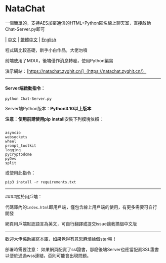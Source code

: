 # NataChat
一個簡單的，支持AES加密通信的HTML+Python匿名線上聊天室，直接啟動Chat-Server.py即可

| [中文](README.md) | [繁體中文](README_tc.md) | [English](README_en.md)

程式碼比較基礎，新手小白作品，大佬勿噴

前端使用了MDUI，後端僅作消息轉發，使用Python編寫

演示網站：[https://natachat.zyghit.cn/]（https://natachat.zyghit.cn/）

***
#### Server端啟動指令：
``python Chat-Server.py``

Server端Python版本：**Python3.10以上版本**

**注意：**使用前請使用**pip install**安裝下列模塊依賴：
````

asyncio
websockets
wheel
prompt_toolkit
logging
pycryptodome
pyDes
split
````
或使用此指令：

``pip3 install -r requirements.txt``

****
####關於用戶端：

代碼庫內的``index.html``即用戶端，僅包含線上用戶端的使用，有更多需要可自行開發

網頁用戶端默認語言為英文，可自行翻譯或提交issue讓我搞個中文版

***
歡迎大佬協助編寫本庫，如果覺得有意思麻煩給個star唄！

部署時需要注意：
如果網頁配寘了ssl證書，那麼後端Server也應當配寘SSL證書以便於通過wss連結，否則可能會出現問題。

